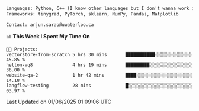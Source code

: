 ```txt
Languages: Python, C++ (I know other languages but I don't wanna work in em)
Frameworks: tinygrad, PyTorch, sklearn, NumPy, Pandas, Matplotlib

Contact: arjun.sarao@uwaterloo.ca
```

<!--START_SECTION:waka-->
📊 **This Week I Spent My Time On** 

```text
🐱‍💻 Projects: 
vectorstore-from-scratch 5 hrs 30 mins       ███████████░░░░░░░░░░░░░░   45.85 % 
helton-vq8               4 hrs 19 mins       █████████░░░░░░░░░░░░░░░░   36.00 % 
website-qa-2             1 hr 42 mins        ████░░░░░░░░░░░░░░░░░░░░░   14.18 % 
langflow-testing         28 mins             █░░░░░░░░░░░░░░░░░░░░░░░░   03.97 % 
```


 Last Updated on 01/06/2025 01:09:06 UTC
<!--END_SECTION:waka-->
